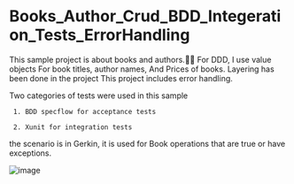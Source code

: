 # Books_Author_Crud_BDD_Integeration_Tests_ErrorHandling

This sample project is about books and authors.
ّّFor DDD, I use value objects For book titles, author names, And Prices of books.
Layering has been done in the project
This project includes error handling.

Two categories of tests were used in this sample

     1. BDD specflow for acceptance tests
     
     2. Xunit for integration tests
     
    
the scenario is in Gerkin, it is used for Book operations that are true or have exceptions.
    
![image](https://user-images.githubusercontent.com/11363979/213168735-693cb66f-8a59-45a7-a8df-31a23b2fd5e8.png)
